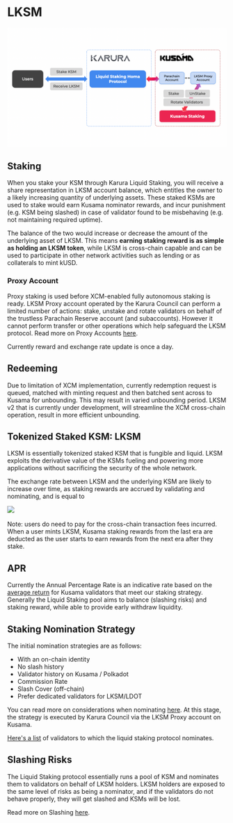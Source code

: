 # LKSM

![](../../../.gitbook/assets/screen-shot-2021-08-24-at-2.36.03-pm.png)

## Staking

When you stake your KSM through Karura Liquid Staking, you will receive a share representation in LKSM account balance, which entitles the owner to a likely increasing quantity of underlying assets. These staked KSMs are used to stake would earn Kusama nominator rewards, and incur punishment (e.g. KSM being slashed) in case of validator found to be misbehaving (e.g. not maintaining required uptime).

The balance of the two would increase or decrease the amount of the underlying asset of LKSM. This means **earning staking reward is as simple as holding an LKSM token**, while LKSM is cross-chain capable and can be used to participate in other network activities such as lending or as collaterals to mint kUSD.

### Proxy Account

Proxy staking is used before XCM-enabled fully autonomous staking is ready. LKSM Proxy account operated by the Karura Council can perform a limited number of actions: stake, unstake and rotate validators on behalf of the trustless Parachain Reserve account (and subaccounts). However it cannot perform transfer or other operations which help safeguard the LKSM protocol. Read more on Proxy Accounts [here](https://wiki.polkadot.network/docs/learn-proxies).

Currently reward and exchange rate update is once a day.

## Redeeming

Due to limitation of XCM implementation, currently redemption request is queued, matched with minting request and then batched sent across to Kusama for unbounding. This may result in varied unbounding period. LKSM v2 that is currently under development, will streamline the XCM cross-chain operation, result in more efficient unbounding.

## Tokenized Staked KSM: LKSM

LKSM is essentially tokenized staked KSM that is fungible and liquid. LKSM exploits the derivative value of the KSMs fueling and powering more applications without sacrificing the security of the whole network.

The exchange rate between LKSM and the underlying KSM are likely to increase over time, as staking rewards are accrued by validating and nominating, and is equal to

![](https://lh4.googleusercontent.com/nm1NHTyDB\_yQVatC61lwNcfSsUIJpYQh56lBVqf9QDM1cJ4HCxoeXuePxifsLHYiQ\_Bkp3-wgdkd6a9zUEvdrG2Xr1ZdPzv4Q46naUGlPZ6ZSfnMbCOyoUipGccHuMXbGyiGqW3L=s0)

Note: users do need to pay for the cross-chain transaction fees incurred. When a user mints LKSM, Kusama staking rewards from the last era are deducted as the user starts to earn rewards from the next era after they stake.

## APR

Currently the Annual Percentage Rate is an indicative rate based on the [average return](https://polkadot.js.org/apps/?rpc=wss%3A%2F%2Fkusama-rpc.polkadot.io#/staking/targets) for Kusama validators that meet our staking strategy. Generally the Liquid Staking pool aims to balance (slashing risks) and staking reward, while able to provide early withdraw liquidity.

## Staking Nomination Strategy

The initial nomination strategies are as follows:

* With an on-chain identity&#x20;
* No slash history
* Validator history on Kusama / Polkadot
* Commission Rate
* Slash Cover (off-chain)
* Prefer dedicated validators for LKSM/LDOT

You can read more on considerations when nominating [here](https://wiki.polkadot.network/docs/learn-nominator#what-to-take-into-consideration-when-nominating). At this stage, the strategy is executed by Karura Council via the LKSM Proxy account on Kusama.

[Here's a list](https://kusama.subscan.io/account/HTAeD1dokCVs9MwnC1q9s2a7d2kQ52TAjrxE1y5mj5MFLLA?tab=vote) of validators to which the liquid staking protocol nominates.

## Slashing Risks

The Liquid Staking protocol essentially runs a pool of KSM and nominates them to validators on behalf of LKSM holders. LKSM holders are exposed to the same level of risks as being a nominator, and if the validators do not behave properly, they will get slashed and KSMs will be lost.

Read more on Slashing [here](https://wiki.polkadot.network/docs/learn-staking#slashing).
